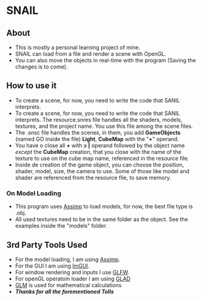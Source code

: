 # SNAIL
## About
* This is mostly a personal learning project of mine. 
* SNAIL can load from a file and render a scene with OpenGL.
* You can also move the objects in real-time with the program (Saving the changes is to come).

## How to use it
* To create a scene, for now, you need to write the code that SANIL interprets. 
* To create a scene, for now, you need to write the code that SANIL interprets. 
The resource.snres file handles all the shaders, models, textures, and the project name. You use this file among the scene files.
* The .snsc file handles the scenes, in them, you add **GameObjects** (named GO inside the file) **Light**, **CubeMap** with the "**+**" operand.
* You have o close all **+** with a **|** operand followed by the object name *except* the **CubeMap** creation, that you close with the name of the texture to use on the cube map name, referenced in the resource file.
* Inside de creation of the game object, you can choose the position, shader, model, size, the camera to use. Some of those like model and shader are referenced from the resource file, to save memory.

### On Model Loading
* This program uses [Assimp](assimp_link) to load models, for now, the best file type is .obj.
* All used textures need to be in the same folder as the object. See the examples inside the "models" folder.

## 3rd Party Tools Used
* For the model loading, I am using [Assimp](https://github.com/assimp/assimp).
* For the GUI I am using [ImGUI](https://github.com/ocornut/imgui).
* For window rendering and inputs I use [GLFW](https://github.com/glfw/glfw).
* For openGL operatoin loader I am using [GLAD](https://github.com/Dav1dde/glad)
* [GLM](https://github.com/g-truc/glm) is used for mathematical calculations
* **_Thanks for all the forementioned Tolls_**